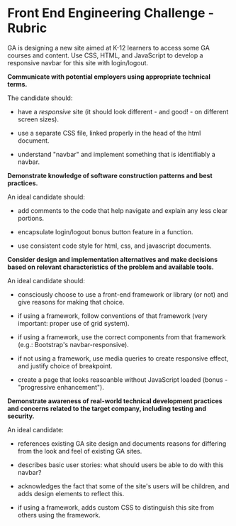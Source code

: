 # Front End Engineering Challenge - Rubric

GA is designing a new site aimed at K-12 learners to access some GA courses and content. Use CSS, HTML, and JavaScript to develop a responsive navbar for this site with login/logout.


**Communicate with potential employers using appropriate technical terms.**   

The candidate should:

  - have a *responsive* site (it should look different - and good! - on different screen sizes).

  - use a separate CSS file, linked properly in the head of the html document. 

  - understand "navbar" and implement something that is identifiably a navbar. 



**Demonstrate knowledge of software construction patterns and best practices.**

An ideal candidate should:

  - add comments to the code that help navigate and explain any less clear portions.   

  - encapsulate login/logout bonus button feature in a function.   

  - use consistent code style for html, css, and javascript documents.


  

**Consider design and implementation alternatives and make decisions based on relevant characteristics of the problem and available tools.**


An ideal candidate should:

  - consciously choose to use a front-end framework or library (or not) and give reasons for making that choice.   

  - if using a framework, follow conventions of that framework (very important: proper use of grid system).   

  - if using a framework, use the correct components from that framework (e.g.: Bootstrap's navbar-responsive).  

  - if not using a framework, use media queries to create responsive effect, and justify choice of breakpoint.   

  - create a page that looks reasoanble without JavaScript loaded (bonus - "progressive enhancement").




**Demonstrate awareness of real-world technical development practices and concerns related to the target company, including testing and security.**  

An ideal candidate:

 - references existing GA site design and documents reasons for differing from the look and feel of existing GA sites.  

 - describes basic user stories: what should users be able to do with this navbar?  

 - acknowledges the fact that some of the site's users will be children, and adds design elements to reflect this.  

  - if using a framework, adds custom CSS to distinguish this site from others using the framework.   

